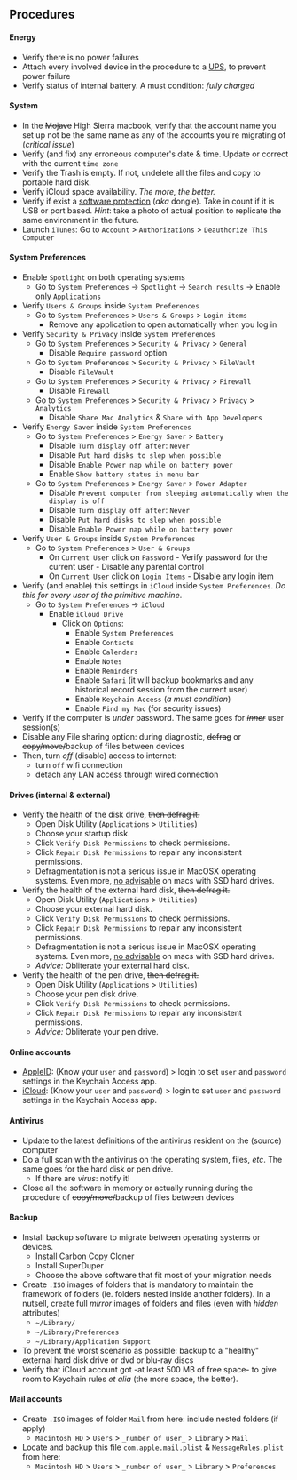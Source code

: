 ## Procedures

#### Energy
* Verify there is no power failures
* Attach every involved device in the procedure to a [UPS](https://en.wikipedia.org/wiki/Uninterruptible_power_supply), to prevent power failure
* Verify status of internal battery. A must condition: _fully charged_

#### System
* In the ~~Mojave~~ High Sierra macbook, verify that the account name you set up not be the same name as any of the accounts you're migrating of (_critical issue_)
* Verify (and fix) any erroneous computer's date & time. Update or correct with the current `time zone`
* Verify the Trash is empty. If not, undelete all the files and copy to portable hard disk.
* Verify iCloud space availability. _The more, the better._
* Verify if exist a [software protection](https://en.wikipedia.org/wiki/Software_protection_dongle) (_aka_ dongle). Take in count if it is USB or port based. _Hint_: take a photo of actual position to replicate the same environment in the future. 
* Launch `iTunes`: Go to `Account` > `Authorizations` > `Deauthorize This Computer` 

#### System Preferences
* Enable `Spotlight` on both operating systems
    - Go to `System Preferences` -> `Spotlight` -> `Search results` -> Enable only `Applications`
* Verify `Users & Groups` inside `System Preferences`
    - Go to `System Preferences` > `Users & Groups` > `Login items`
        - Remove any application to open automatically when you log in
* Verify `Security & Privacy` inside `System Preferences`
    - Go to `System Preferences` > `Security & Privacy` > `General`
        - Disable `Require password` option
    - Go to `System Preferences` > `Security & Privacy` > `FileVault`
        - Disable `FileVault`
    - Go to `System Preferences` > `Security & Privacy` > `Firewall`
        - Disable `Firewall`
    - Go to `System Preferences` > `Security & Privacy` > `Privacy` > `Analytics`
        - Disable `Share Mac Analytics` & `Share with App Developers`
* Verify `Energy Saver` inside `System Preferences`
    - Go to `System Preferences` > `Energy Saver` > `Battery`
        - Disable `Turn display off after`: `Never`
        - Disable `Put hard disks to slep when possible`
        - Disable `Enable Power nap while on battery power`
        - Enable `Show battery status in menu bar`
    - Go to `System Preferences` > `Energy Saver` > `Power Adapter`
        - Disable `Prevent computer from sleeping automatically when the display is off`
        - Disable `Turn display off after`: `Never`
        - Disable `Put hard disks to slep when possible`
        - Disable `Enable Power nap while on battery power`
* Verify `User & Groups` inside `System Preferences`
    - Go to `System Preferences` > `User & Groups`
        - On `Current User` click on `Password`
                - Verify password for the current user
                - Disable any parental control
        - On `Current User` click on `Login Items`
                - Disable any login item
* Verify (and enable) this settings in `iCloud` inside `System Preferences`. *Do this for every user of the primitive machine*.
    - Go to `System Preferences` -> `iCloud` 
        - Enable `iCloud Drive`
            * Click on `Options`: 
                - Enable `System Preferences`
                - Enable `Contacts`
                - Enable `Calendars`
                - Enable `Notes`
                - Enable `Reminders`
                - Enable `Safari` (it will backup bookmarks and any historical record session from the current user)
                - Enable `Keychain Access` (*a must condition*)
                - Enable `Find my Mac` (for security issues)
* Verify if the computer is _under_ password. The same goes for ~~_inner_~~ user session(s)
* Disable any File sharing option: during diagnostic, ~~defrag~~ or ~~copy/move/~~backup of files between devices
* Then, turn _off_ (disable) access to internet: 
     - turn `off` wifi connection 
     - detach any LAN access through wired connection

#### Drives (internal & external)
* Verify the health of the disk drive, ~~then defrag it.~~
    - Open Disk Utility (`Applications` > `Utilities`)
    - Choose your startup disk.
    - Click `Verify Disk Permissions` to check permissions.
    - Click `Repair Disk Permissions` to repair any inconsistent permissions.
    - Defragmentation is not a serious issue in MacOSX operating systems. Even more, [no advisable](https://macpaw.com/how-to/how-to-defrag-mac) on macs with SSD hard drives.  
* Verify the health of the external hard disk, ~~then defrag it.~~
    - Open Disk Utility (`Applications` > `Utilities`)
    - Choose your external hard disk.
    - Click `Verify Disk Permissions` to check permissions.
    - Click `Repair Disk Permissions` to repair any inconsistent permissions.
    - Defragmentation is not a serious issue in MacOSX operating systems. Even more, [no advisable](https://macpaw.com/how-to/how-to-defrag-mac) on macs with SSD hard drives.
    - _Advice:_ Obliterate your external hard disk.
* Verify the health of the pen drive, ~~then defrag it.~~
    - Open Disk Utility (`Applications` > `Utilities`)
    - Choose your pen disk drive.
    - Click `Verify Disk Permissions` to check permissions.
    - Click `Repair Disk Permissions` to repair any inconsistent permissions.
    - _Advice:_ Obliterate your pen drive.

#### Online accounts 
* [AppleID](https://appleid.apple.com/): (Know your `user` and `password`) > login to set `user` and `password` settings in the Keychain Access app.
* [iCloud](https://www.icloud.com/): (Know your `user` and `password`) > login to set `user` and `password` settings in the Keychain Access app.

#### Antivirus
* Update to the latest definitions of the antivirus resident on the (source) computer
* Do a full scan with the antivirus on the operating system, files, _etc_. The same goes for the hard disk or pen drive. 
    - If there are _virus_: notify it!
* Close all the software in memory or actually running during the procedure of ~~copy/move/~~backup of files between devices

#### Backup
* Install backup software to migrate between operating systems or devices.
    - Install Carbon Copy Cloner
    - Install SuperDuper
    - Choose the above software that fit most of your migration needs
* Create `.ISO` images of folders that is mandatory to maintain the framework of folders (ie. folders nested inside another folders). In a nutsell, create full _mirror_ images of folders and files (even with _hidden_ attributes)
    - `~/Library/`
    - `~/Library/Preferences`
    - `~/Library/Application Support`
* To prevent the worst scenario as possible: backup to a "healthy" external hard disk drive or dvd or blu-ray discs
* Verify that iCloud account got -at least 500 MB of free space- to give room to Keychain rules _et alia_ (the more space, the better).

#### Mail accounts
* Create `.ISO` images of folder `Mail` from here: include nested folders (if apply)
    - `Macintosh HD` > `Users` > `_number of user_` > `Library` > `Mail`
* Locate and backup this file `com.apple.mail.plist` & `MessageRules.plist` from here:
    - `Macintosh HD` > `Users` > `_number of user_` > `Library` > `Preferences`

